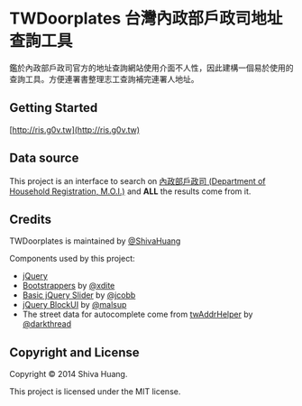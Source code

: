 TWDoorplates 台灣內政部戶政司地址查詢工具
====================================
鑑於內政部戶政司官方的地址查詢網站使用介面不人性，因此建構一個易於使用的查詢工具。方便連署書整理志工查詢補完連署人地址。

## Getting Started ##
[http://ris.g0v.tw](http://ris.g0v.tw)

## Data source ##
This project is an interface to search on [內政部戶政司 (Department of Household Registration, M.O.I.)](http://www.ris.gov.tw) and **ALL** the results come from it.

## Credits ##
TWDoorplates is maintained by [@ShivaHuang](http://github.com/ShivaHuang)

Components used by this project:

* [jQuery](https://jquery.org)
* [Bootstrappers](https://github.com/xdite/bootstrappers) by [@xdite](https://github.com/xdite)
* [Basic jQuery Slider](https://github.com/jcobb/basic-jquery-slider/) by [@jcobb](https://github.com/jcobb)
* [jQuery BlockUI](https://github.com/malsup/blockui/) by [@malsup](https://github.com/malsup)
* The street data for autocomplete come from [twAddrHelper](https://github.com/darkthread/twAddrHelper) by [@darkthread](https://github.com/darkthread)

## Copyright and License ##
Copyright © 2014 Shiva Huang.

This project is licensed under the MIT license.